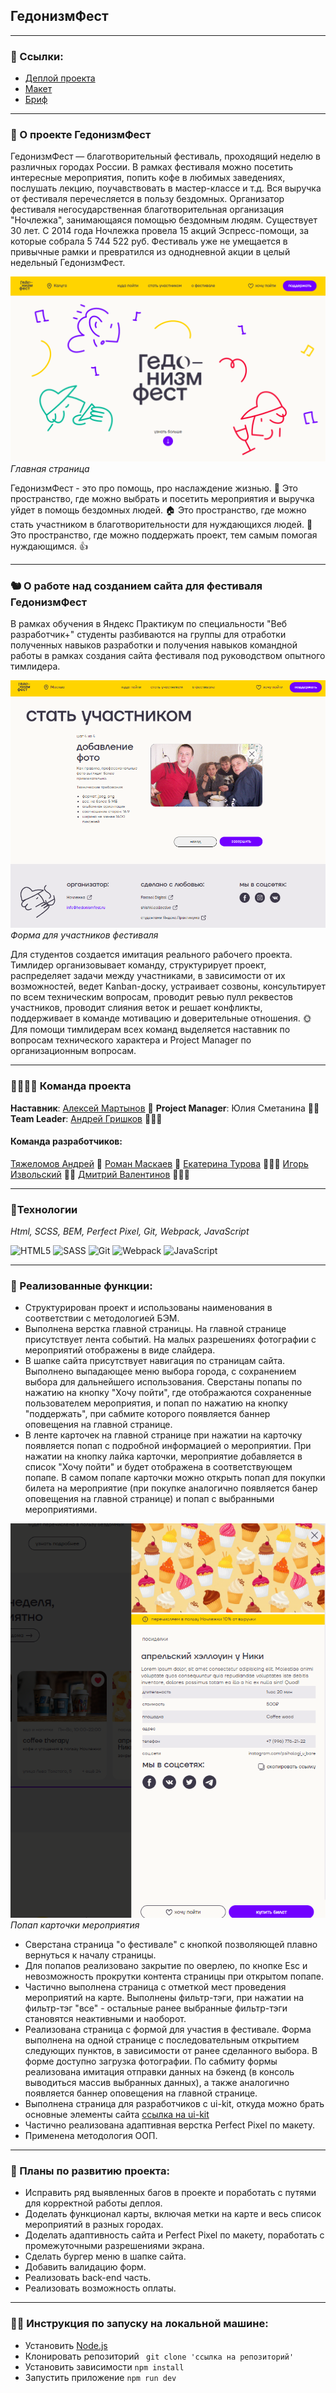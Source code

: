 ## ГедонизмФест
___
### 🍷 Cсылки:

* [Деплой проекта](https://andrey-grishkov.github.io/gedonizm-fest/)
* [Макет](https://www.figma.com/file/c3aY4aPf79ICMTqoC4AKLo/%D0%9D%D0%BE%D1%87%D0%BB%D0%B5%D0%B6%D0%BA%D0%B0-(Polished)?type=design&node-id=1990-8993&mode=design&t=63Z1nrqxJtVicqFe-0)
* [Бриф](https://www.notion.so/praktikum/e00621ea66de465ca2e38149bb322ab4)

___

### 🍇 О проекте ГедонизмФест

ГедонизмФест — благотворительный фестиваль, проходящий неделю в различных городах России.
В рамках фестиваля можно посетить интересные мероприятия, попить кофе в любимых заведениях, послушать лекцию,
поучавствовать в мастер-классе и т.д. Вся выручка от фестиваля перечесляется в пользу бездомных.
Организатор фестиваля негосударственная благотворительная организация "Ночлежка", занимающаяся помощью бездомным людям. Существует 30 лет.
С 2014 года Ночлежка провела 15 акций Эспресс-помощи, за которые собрала 5 744 522 руб.
Фестиваль уже не умещается в привычные рамки и превратился из однодневной акции в целый недельный ГедонизмФест.

![Скриншот главной страницы](./src/images/main-screenshot.png)
*Главная страница*

ГедонизмФест - это про помощь, про наслаждение жизнью. 🦥
Это пространство, где можно выбрать и посетить мероприятия и выручка уйдет в помощь бездомных людей. 🏠
Это пространство, где можно стать участником в благотворительности для нуждающихся людей. 🤸
Это пространство, где можно поддержать проект, тем самым помогая нуждающимся. 👍
___

### 🐿️ О работе над созданием сайта для фестиваля ГедонизмФест

В рамках обучения в Яндекс Практикум по специальности "Веб разработчик+" студенты разбиваются
на группы для отработки полученных навыков разработки и получения навыков командной работы
в рамках создания сайта фестиваля под руководством опытного тимлидера.

![Скриншот главной страницы](./src/images/ivent-screenshot.png)
*Форма для участников фестиваля*

Для студентов создается имитация реального рабочего проекта. Тимлидер организовывает команду, структурирует проект,
распределяет задачи между участниками, в зависимости от их возможностей, ведет Kanban-доску, устраивает созвоны,
консультирует по всем техническим вопросам, проводит ревью пулл реквестов участников, проводит слияния веток и решает
конфликты, поддерживает в команде мотивацию и доверительные отношения. 🌞
Для помощи тимлидерам всех команд выделяется наставник по вопросам технического характера
и Project Manager по организационным вопросам.

___

### 👨‍👨‍👦‍👦 Команда проекта

__Наставник__: [Алексей Мартынов](https://github.com/FenixDeveloper) 🏇
__Project Manager__: Юлия Сметанина 🏌🏻
__Team Leader__: [Андрей Гришков](https://github.com/Andrey-Grishkov) 🏋🏼‍♂️

#### Команда разработчиков:
[Тяжеломов Андрей](https://github.com/tyazhelomov) 🏃
[Роман Маскаев](https://github.com/polpotcamp) 🤺
[Екатерина Турова](https://github.com/turovaes) 🤸🏻‍♀️
[Игорь Извольский](https://github.com/Izvolsky) 🚴‍♀️
[Дмитрий Валентинов](https://github.com/ValentinovDmitrii) ⛹🏽‍♂️

___

### 🏸Технологии
*Html, SCSS, BEM, Perfect Pixel, Git, Webpack, JavaScript*

![HTML5](https://img.shields.io/badge/html5-%23E34F26.svg?style=for-the-badge&logo=html5&logoColor=white)
![SASS](https://img.shields.io/badge/SASS-hotpink.svg?style=for-the-badge&logo=SASS&logoColor=white)
![Git](https://img.shields.io/badge/git-%23F05033.svg?style=for-the-badge&logo=git&logoColor=white)
![Webpack](https://img.shields.io/badge/webpack-%238DD6F9.svg?style=for-the-badge&logo=webpack&logoColor=black)
![JavaScript](https://img.shields.io/badge/javascript-%23323330.svg?style=for-the-badge&logo=javascript&logoColor=%23F7DF1E)

___
### 🥊 Реализованные функции:
* Структурирован проект и использованы наименования в соответствии с методологией БЭМ.
* Выполнена верстка главной страницы. На главной странице присутствует лента событий. На малых разрешениях фотографии с
  мероприятий отображены в виде слайдера.
* В шапке сайта присутствует навигация по страницам сайта. Выполнено
  выпадающее меню выбора города, с сохранением выбора для дальнейшего использования.
  Сверстаны попапы по нажатию на кнопку "Хочу пойти", где отображаются сохраненные пользователем мероприятия,
  и попап по нажатию на кнопку "поддержать", при сабмите которого появляется баннер оповещения на главной странице.
* В ленте карточек на главной странице при нажатии на карточку появляется попап с подробной информацией о мероприятии.
  При нажатии на кнопку лайка карточки, мероприятие добавляется в список "Хочу пойти" и будет отображена в соответствующем попапе.
  В самом попапе карточки можно открыть попап для покупки билета на мероприятие (при покупке аналогично появляется банер
  оповещения на главной странице) и попап с выбранными мероприятиями.

![Скриншот главной страницы](./src/images/ivent-card-screenshot.png)
*Попап карточки мероприятия*

* Сверстана страница "о фестивале" с кнопкой позволяющей плавно вернуться к началу страницы.
* Для попапов реализовано закрытие по оверлею, по кнопке Esc и невозможность прокрутки контента страницы при открытом попапе.
* Частично выполнена страница с отметкой мест проведения мероприятий на карте. Выполнены фильтр-тэги, при нажатии на
  фильтр-тэг "все" - остальные ранее выбранные фильтр-тэги становятся неактивными и наоборот.
* Реализована страница с формой для участия в фестивале. Форма выполнена на одной странице с последовательным открытием
  следующих пунктов, в зависимости от ранее сделанного выбора. В форме доступно загрузка фотографии.
  По сабмиту формы реализована имитация отправки данных на бэкенд (в консоль выводиться массив выбранных данных), а также аналогично
  появляется баннер оповещения на главной странице.
* Выполнена страница для разработчиков с ui-kit, откуда можно брать основные элементы сайта
  [ссылка на ui-kit](https://andrey-grishkov.github.io/gedonizm-fest/ui-kit.html)
* Частично реализована адаптивная верстка Perfect Pixel по макету.
* Применена методология ООП.

___

### 🤼  Планы по развитию проекта:
* Исправить ряд выявленных багов в проекте и поработать с путями для корректной работы деплоя.
* Доделать функционал карты, включая метки на карте и весь список мероприятий в разных городах.
* Доделать адаптивность сайта и Perfect Pixel по макету, поработать с промежуточными разрешениями экрана.
* Сделать бургер меню в шапке сайта.
* Добавить валидацию форм.
* Реализовать back-end часть.
* Реализовать возможность оплаты.
___

### 🏂🏻 Инструкция по запуску на локальной машине:
* Установить [Node.js](https://nodejs.org/ru/)
* Клонировать репозиторий ``` git clone 'ссылка на репозиторий'```
* Установить зависимости ``` npm install ```
* Запустить приложение ``` npm run dev ```
